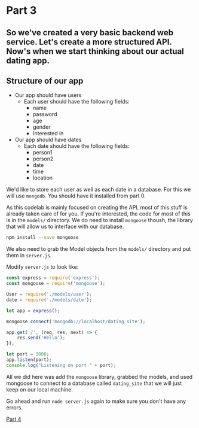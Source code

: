 # Part 3

## So we've created a very basic backend web service. Let's create a more structured API. Now's when we start thinking about our actual dating app.

## Structure of our app
* Our app should have users
	* Each user should have the following fields:
		* name
		* password
		* age
		* gender
		* Interested in
* Our app should have dates
	* Each date should have the following fields:
		* person1
		* person2
		* date
		* time
		* location

We'd like to store each user as well as each date in a database. For this we will use `mongodb`. You should have it installed from part 0.

As this codelab is mainly focused on creating the API, most of this stuff is already taken care of for you. If you're interested, the code for most of this is in the `models/` directory. We do need to install `mongoose` thoush, the library that will allow us to interface with our database.
```bash
npm install --save mongoose
```
We also need to grab the Model objects from the `models/` directory and put them in `server.js`.

Modify `server.js` to look like:
```javascript
const express = require('express');
const mongoose = require('mongoose');

User = require('./models/user');
date = require('./models/date');

let app = express();

mongoose.connect('mongodb://localhost/dating_site');

app.get('/', (req, res, next) => {
	res.send('Hello');
});

let port = 3000;
app.listen(port);
console.log("Listening on port " + port);
```

All we did here was add the `mongoose` library, grabbed the models, and used mongoose to connect to a database called `dating_site` that we will just keep on our local machine.

Go ahead and run ```node server.js``` again to make sure you don't have any errors.

[Part 4](https://github.com/OKStateACM/CreateYourOwnWebAPI_Codelab/blob/master/Part%204.md)
